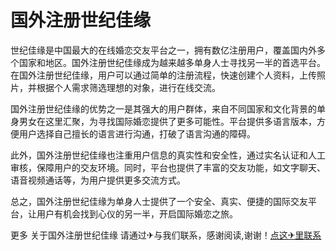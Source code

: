 # 国外注册世纪佳缘

世纪佳缘是中国最大的在线婚恋交友平台之一，拥有数亿注册用户，覆盖国内外多个国家和地区。国外注册世纪佳缘成为越来越多单身人士寻找另一半的首选平台。在国外注册世纪佳缘，用户可以通过简单的注册流程，快速创建个人资料，上传照片，并根据个人需求筛选理想的对象，进行在线交流。

国外注册世纪佳缘的优势之一是其强大的用户群体，来自不同国家和文化背景的单身男女在这里汇聚，为寻找国际婚恋提供了更多可能性。平台提供多语言版本，方便用户选择自己擅长的语言进行沟通，打破了语言沟通的障碍。

此外，国外注册世纪佳缘也注重用户信息的真实性和安全性，通过实名认证和人工审核，保障用户的交友环境。同时，平台也提供了丰富的交友功能，如文字聊天、语音视频通话等，为用户提供更多交流方式。

总之，国外注册世纪佳缘为单身人士提供了一个安全、真实、便捷的国际交友平台，让用户有机会找到心仪的另一半，开启国际婚恋之旅。

更多 关于国外注册世纪佳缘 请通过✈与我们联系，感谢阅读,谢谢！[点这✈里联系](https://www.k02.cc)